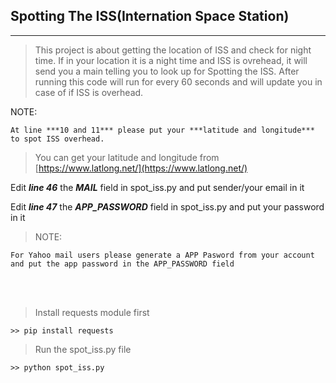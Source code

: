 ## Spotting The ISS(Internation Space Station)
***

> This project is about getting the location of ISS and check for night time. If in your location it is a night time and ISS is ovrehead, it will send you a main telling you to look up for Spotting the ISS. After running this code will run for every 60 seconds and will update you in case of if ISS is overhead.

NOTE:
	
	At line ***10 and 11*** please put your ***latitude and longitude*** to spot ISS overhead.

> You can get your latitude and longitude from [https://www.latlong.net/](https://www.latlong.net/)

Edit ***line 46*** the ***MAIL*** field in spot_iss.py and put sender/your email in it

Edit ***line 47*** the ***APP_PASSWORD*** field in spot_iss.py and put your password in it

> NOTE:

	For Yahoo mail users please generate a APP Pasword from your account and put the app password in the APP_PASSWORD field

<br><br>

> Install requests module first

```
>> pip install requests
```

> Run the spot_iss.py file 
```
>> python spot_iss.py

```
